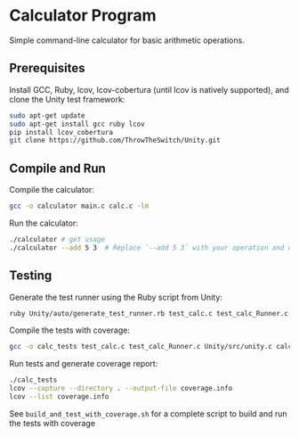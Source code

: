 # Calculator Program

Simple command-line calculator for basic arithmetic operations.

## Prerequisites

Install GCC, Ruby, lcov, lcov-cobertura (until lcov is natively supported), and clone the Unity test framework:

```bash
sudo apt-get update
sudo apt-get install gcc ruby lcov
pip install lcov_cobertura
git clone https://github.com/ThrowTheSwitch/Unity.git
```

## Compile and Run

Compile the calculator:

```bash
gcc -o calculator main.c calc.c -lm
```

Run the calculator:

```bash
./calculator # get usage
./calculator --add 5 3  # Replace `--add 5 3` with your operation and operands
```

## Testing

Generate the test runner using the Ruby script from Unity:

```bash
ruby Unity/auto/generate_test_runner.rb test_calc.c test_calc_Runner.c
```

Compile the tests with coverage:

```bash
gcc -o calc_tests test_calc.c test_calc_Runner.c Unity/src/unity.c calc.c -lm -IUnity/src -fprofile-arcs -ftest-coverage
```

Run tests and generate coverage report:

```bash
./calc_tests
lcov --capture --directory . --output-file coverage.info
lcov --list coverage.info
```

See `build_and_test_with_coverage.sh` for a complete script to build and run the tests with coverage
